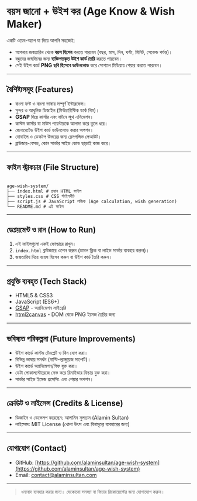 # বয়স জানো + উইশ কর (Age Know & Wish Maker)

একটি ওয়েব-অ্যাপ যা দিয়ে আপনি সহজেই:

- আপনার জন্মতারিখ থেকে **বয়স হিসেব** করতে পারবেন (বছর, মাস, দিন, ঘণ্টা, মিনিট, সেকেন্ড পর্যন্ত)।
- বন্ধুদের জন্মদিনের জন্য **ব্যক্তিগতকৃত উইশ কার্ড তৈরি** করতে পারবেন।
- সেই উইশ কার্ড **PNG ছবি হিসেবে ডাউনলোড** করে সোশ্যাল মিডিয়ায় শেয়ার করতে পারবেন।

---

## বৈশিষ্ট্যসমূহ (Features)

- বাংলা ফন্ট ও বাংলা ভাষায় সম্পূর্ণ ইন্টারফেস।
- সুন্দর ও আধুনিক ডিজাইন (ফিউচারিস্টিক ডার্ক থিম)।
- **GSAP** দিয়ে কার্সার এবং বাটনে স্মুথ এনিমেশন।
- কাস্টম কার্সার যা মাউস পয়েন্টারকে আলাদা করে তুলে ধরে।
- জেনারেটেড উইশ কার্ড ডাউনলোড করার অপশন।
- মোবাইল ও ডেস্কটপ উভয়ের জন্য রেসপন্সিভ লেআউট।
- ব্রাউজার-বেসড, কোন সার্ভার সাইড কোড ছাড়াই কাজ করে।

---

## ফাইল স্ট্রাকচার (File Structure)

```

age-wish-system/
├── index.html # প্রধান HTML ফাইল
├── styles.css # CSS স্টাইলশীট
├── script.js # JavaScript লজিক (Age calculation, wish generation)
└── README.md # এই ফাইল

```

---

## ডেপ্লয়মেন্ট ও রান (How to Run)

1. এই ফাইলগুলো একই ফোল্ডারে রাখুন।
2. `index.html` ব্রাউজারে ওপেন করুন (ডাবল ক্লিক বা লাইভ সার্ভার ব্যবহার করুন)।
3. জন্মতারিখ দিয়ে বয়েস হিসেব করুন বা উইশ কার্ড তৈরি করুন।

---

## প্রযুক্তি ব্যবহৃত (Tech Stack)

- HTML5 & CSS3
- JavaScript (ES6+)
- [GSAP](https://greensock.com/gsap/) - অ্যানিমেশন লাইব্রেরি
- [html2canvas](https://html2canvas.hertzen.com/) - DOM থেকে PNG ইমেজ তৈরির জন্য

---

## ভবিষ্যত পরিকল্পনা (Future Improvements)

- উইশ কার্ডে কাস্টম টেমপ্লেট ও থিম যোগ করা।
- বিভিন্ন ভাষায় সমর্থন (মাল্টি-ল্যাঙ্গুয়েজ সাপোর্ট)।
- উইশ কার্ডে অ্যানিমেশন/গিফ যুক্ত করা।
- ডেটা লোকালস্টোরেজে সেভ করে রিমাইন্ডার ফিচার যুক্ত করা।
- সার্ভার সাইড ইমেজ প্রসেসিং এবং শেয়ার অপশন।

---

## ক্রেডিট ও লাইসেন্স (Credits & License)

- ডিজাইন ও ডেভেলপ করেছেন: আলামিন সুলতান (Alamin Sultan)
- লাইসেন্স: MIT License (খোলা উৎস এবং বিনামূল্যে ব্যবহারের জন্য)

---

## যোগাযোগ (Contact)

- GitHub: [https://github.com/alaminsultan/age-wish-system](https://github.com/alaminsultan/age-wish-system)
- Email: contact@alaminsultan.com

---

> ধন্যবাদ ব্যবহার করার জন্য।
> যেকোনো সমস্যা বা ফিচার রিকোয়েস্টের জন্য যোগাযোগ করুন।
